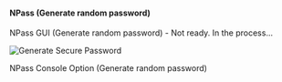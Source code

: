 #### NPass (Generate random password)

NPass GUI (Generate random password) - Not ready. In the process...

![Generate Secure Password](#/#npass_gui.png)

NPass Console Option (Generate random password)
